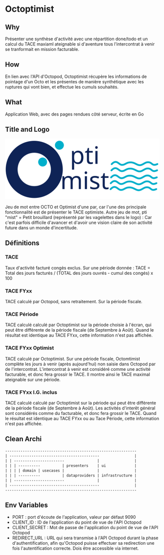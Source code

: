 # Octoptimist

## Why 
Présenter une synthèse d'activité avec une répartition done/todo et un calcul du TACE maxiaml ateignable si d'aventure tous l'intercontrat à venir se tranformait en mission facturable.

## How
En lien avec l'API d'Octopod, Octoptimist récupère les informations de pointage d'un Octo et les présentes de manière synthétique avec les ruptures qui vont bien, et effectue les cumuls souhaités.

## What
Application Web, avec des pages rendues côté serveur, écrite en Go

## Title and Logo
![Logo Octopimist](/static/octoptimist.svg?raw=true "Logo Octopimist")

Jeu de mot entre OCTO et Optimist d'une par, car l'une des principale fonctionnalité est de présenter le TACE optimiste.
Autre jeu de mot, pti "mist" = Petit brouillard (représenté par les vagelettes dans le logo) : Car c'est parfois difficile d'avancer et d'avoir une vision claire de son activité future dans un monde d'incertitude.

## Définitions 

### TACE
Taux d'activité facturé congès exclus.
Sur une période donnée : TACE = Total des jours facturés / (TOTAL des jours ouvrés - cumul des congés) x 100 

### TACE FYxx
TACE calculé par Octopod, sans retraitement. Sur la période fiscale.
### TACE Période
TACE calculé calculé par Octoptimist sur la période choisie à l'écran, qui peut être différente de la période fiscale (de Septembre à Août).
Quand le résultat est identique au TACE FYxx, cette information n'est pas affichée.
### TACE FYxx Optimist
TACE calculé par Octoptimist. 
Sur une période fiscale, Octomtimist complète les jours à venir (après aujourd'hui) non saisie dans Octopod par de l'intercontrat.
L'intercontrat à venir est considéré comme une activité facturable, et donc fera grossir le TACE.
Il montre ainsi le TACE maximal ateignable sur une période.
### TACE FYxx I.G. inclus
TACE calculé calculé par Octoptimist sur la période qui peut être différente de la période fiscale (de Septembre à Août).
Les activités d'interêt général sont considérés comme du facturable, et donc fera grossir le TACE.
Quand le résultat est identique au TACE FYxx ou au Tace Période, cette information n'est pas affichée.

## Clean Archi
```
------------------------------------------------------------
| -----------------------------------------                |
| | -----------------------               |                |
| | | ----------          | presenters    | ui             |
| | | | domain | usecases |               |                |
| | | ----------          | dataproviders | infrastructure |
| | -----------------------               |                |
| -----------------------------------------                |
------------------------------------------------------------
```

## Env Variables

 * PORT : port d'écoute de l'application, valeur par défaut 9090
 * CLIENT_ID : ID de l'application du point de vue de l'API Octopod
 * CLIENT_SECRET : Mot de passe de l'application du point de vue de l'API Octopod
 * REDIRECT_URL : URL qui sera transmise à l'API Octopod durant la phase d'authentification, afin qu'Octopod puisse effectuer sa redirection une fois l'autentification correcte. Dois être accessible via internet.
